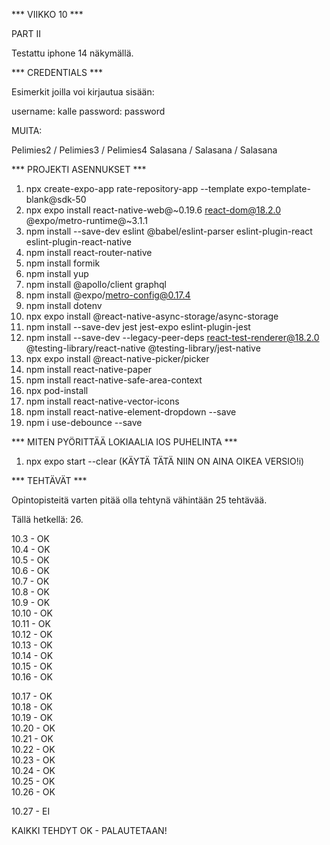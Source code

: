 *** VIIKKO 10 ***

PART II

Testattu iphone 14 näkymällä.

*** CREDENTIALS ***

Esimerkit joilla voi kirjautua sisään:

username: kalle
password: password

MUITA:

Pelimies2 / Pelimies3 / Pelimies4
Salasana / Salasana   / Salasana

*** PROJEKTI ASENNUKSET ***

1. npx create-expo-app rate-repository-app --template expo-template-blank@sdk-50
2. npx expo install react-native-web@~0.19.6 react-dom@18.2.0 @expo/metro-runtime@~3.1.1
3. npm install --save-dev eslint @babel/eslint-parser eslint-plugin-react eslint-plugin-react-native
4. npm install react-router-native
5. npm install formik
6. npm install yup
7. npm install @apollo/client graphql
8. npm install @expo/metro-config@0.17.4
9. npm install dotenv
10. npx expo install @react-native-async-storage/async-storage
11. npm install --save-dev jest jest-expo eslint-plugin-jest
12. npm install --save-dev --legacy-peer-deps react-test-renderer@18.2.0 @testing-library/react-native @testing-library/jest-native
13. npx expo install @react-native-picker/picker
14. npm install react-native-paper
15. npm install react-native-safe-area-context
16. npx pod-install
17. npm install react-native-vector-icons
18. npm install react-native-element-dropdown --save
19. npm i use-debounce --save

*** MITEN PYÖRITTÄÄ LOKIAALIA IOS PUHELINTA ***

1. npx expo start --clear (KÄYTÄ TÄTÄ NIIN ON AINA OIKEA VERSIO!i)

*** TEHTÄVÄT ***

Opintopisteitä varten pitää olla tehtynä vähintään 25 tehtävää.

Tällä hetkellä: 26.

10.3    - OK\
10.4    - OK\
10.5    - OK\
10.6    - OK\
10.7    - OK\
10.8    - OK\
10.9    - OK\
10.10   - OK\
10.11   - OK\
10.12   - OK\
10.13   - OK\
10.14   - OK\
10.15   - OK\
10.16   - OK

10.17   - OK\
10.18   - OK\
10.19   - OK\
10.20   - OK\
10.21   - OK\
10.22   - OK\
10.23   - OK\
10.24   - OK\
10.25   - OK\
10.26   - OK

10.27   - EI


KAIKKI TEHDYT OK - PALAUTETAAN!